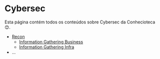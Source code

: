 # Cybersec
Esta página contém todos os conteúdos sobre Cybersec da Conhecioteca😊.
* [Recon](https://github.com/elaxi-tech/conhecioteca/blob/main/Cybersec/Tips%2C%20Tricks%20and%20Tools%20/Recon.md#recon)
    * [Information Gathering Business](https://github.com/elaxi-tech/conhecioteca/blob/main/Cybersec/Tips%2C%20Tricks%20and%20Tools%20/Recon.md#information-gathering-business)
    * [Information Gathering Infra](https://github.com/elaxi-tech/conhecioteca/blob/main/Cybersec/Tips%2C%20Tricks%20and%20Tools%20/Recon.md#information-gathering-infra)
* ...
